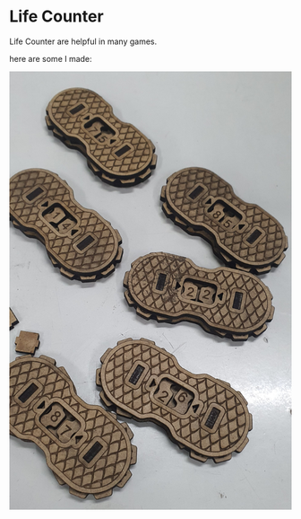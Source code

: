 # Life Counter

Life Counter are helpful in many games.

here are some I made:

![Life Counter](_life_counter.jpg)
